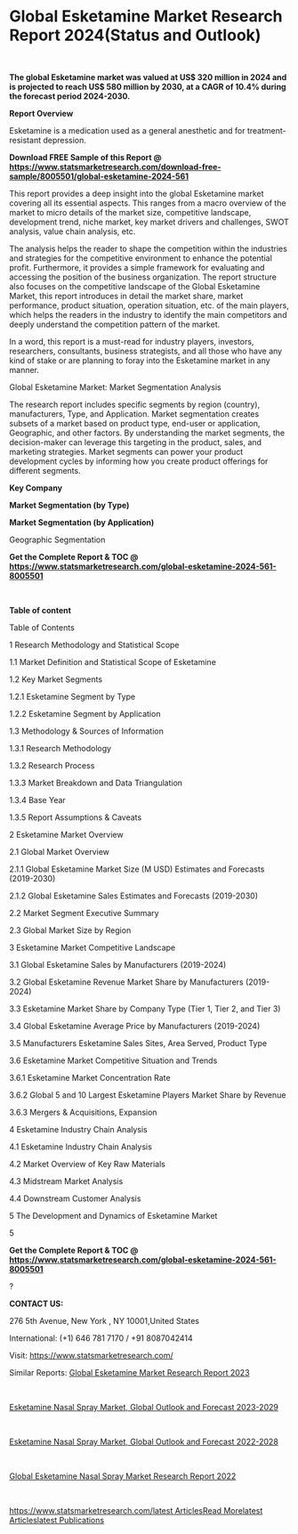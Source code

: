 <h1>Global Esketamine Market Research Report 2024(Status and Outlook)</h1><br/><p><strong>The global Esketamine market was valued at US$ 320 million in 2024 and is projected to reach US$ 580 million by 2030, at a <strong>CAGR</strong> of 10.4% during the forecast period 2024-2030.</strong></p>
 
 
 
 <p><strong>Report Overview</strong></p>
 
 
 
 <p>Esketamine is a medication used as a general anesthetic and for treatment-resistant depression.</p>
 
 
 
 <p><strong>Download FREE Sample of this Report @ <a href="https://www.statsmarketresearch.com/download-free-sample/8005501/global-esketamine-2024-561">https://www.statsmarketresearch.com/download-free-sample/8005501/global-esketamine-2024-561</a></strong></p>
 
 
 
 <p>This report provides a deep insight into the global Esketamine market covering all its essential aspects. This ranges from a macro overview of the market to micro details of the market size, competitive landscape, development trend, niche market, key market drivers and challenges, SWOT analysis, value chain analysis, etc.</p>
 
 
 
 <p>The analysis helps the reader to shape the competition within the industries and strategies for the competitive environment to enhance the potential profit. Furthermore, it provides a simple framework for evaluating and accessing the position of the business organization. The report structure also focuses on the competitive landscape of the Global Esketamine Market, this report introduces in detail the market share, market performance, product situation, operation situation, etc. of the main players, which helps the readers in the industry to identify the main competitors and deeply understand the competition pattern of the market.</p>
 
 
 
 <p>In a word, this report is a must-read for industry players, investors, researchers, consultants, business strategists, and all those who have any kind of stake or are planning to foray into the Esketamine market in any manner.</p>
 
 
 
 <p>Global Esketamine Market: Market Segmentation Analysis</p>
 
 
 
 <p>The research report includes specific segments by region (country), manufacturers, Type, and Application. Market segmentation creates subsets of a market based on product type, end-user or application, Geographic, and other factors. By understanding the market segments, the decision-maker can leverage this targeting in the product, sales, and marketing strategies. Market segments can power your product development cycles by informing how you create product offerings for different segments.</p>
 
 
 
 <p><strong>Key Company</strong></p>
 
 
 
 <p><strong>Market Segmentation (by Type)</strong></p>
 
 
 
 <p><strong>Market Segmentation (<strong>by Application</strong>)</strong></p>
 
 
 
 <p>Geographic Segmentation</p>
 
 
 
 <div><b>Get the Complete Report & TOC @ <a href="https://www.statsmarketresearch.com/global-esketamine-2024-561-8005501">https://www.statsmarketresearch.com/global-esketamine-2024-561-8005501</a></b></div>
 
 
 
 <p><br />
 
 <b>Table of content</b></p>
 
 
 
 <p>Table of Contents<br />
 
 1 Research Methodology and Statistical Scope<br />
 
 1.1 Market Definition and Statistical Scope of Esketamine<br />
 
 1.2 Key Market Segments<br />
 
 1.2.1 Esketamine Segment by Type<br />
 
 1.2.2 Esketamine Segment by Application<br />
 
 1.3 Methodology & Sources of Information<br />
 
 1.3.1 Research Methodology<br />
 
 1.3.2 Research Process<br />
 
 1.3.3 Market Breakdown and Data Triangulation<br />
 
 1.3.4 Base Year<br />
 
 1.3.5 Report Assumptions & Caveats<br />
 
 2 Esketamine Market Overview<br />
 
 2.1 Global Market Overview<br />
 
 2.1.1 Global Esketamine Market Size (M USD) Estimates and Forecasts (2019-2030)<br />
 
 2.1.2 Global Esketamine Sales Estimates and Forecasts (2019-2030)<br />
 
 2.2 Market Segment Executive Summary<br />
 
 2.3 Global Market Size by Region<br />
 
 3 Esketamine Market Competitive Landscape<br />
 
 3.1 Global Esketamine Sales by Manufacturers (2019-2024)<br />
 
 3.2 Global Esketamine Revenue Market Share by Manufacturers (2019-2024)<br />
 
 3.3 Esketamine Market Share by Company Type (Tier 1, Tier 2, and Tier 3)<br />
 
 3.4 Global Esketamine Average Price by Manufacturers (2019-2024)<br />
 
 3.5 Manufacturers Esketamine Sales Sites, Area Served, Product Type<br />
 
 3.6 Esketamine Market Competitive Situation and Trends<br />
 
 3.6.1 Esketamine Market Concentration Rate<br />
 
 3.6.2 Global 5 and 10 Largest Esketamine Players Market Share by Revenue<br />
 
 3.6.3 Mergers & Acquisitions, Expansion<br />
 
 4 Esketamine Industry Chain Analysis<br />
 
 4.1 Esketamine Industry Chain Analysis<br />
 
 4.2 Market Overview of Key Raw Materials<br />
 
 4.3 Midstream Market Analysis<br />
 
 4.4 Downstream Customer Analysis<br />
 
 5 The Development and Dynamics of Esketamine Market<br />
 
 5</p>
 
 
 
 <div><b>Get the Complete Report & TOC @ <a href="https://www.statsmarketresearch.com/global-esketamine-2024-561-8005501">https://www.statsmarketresearch.com/global-esketamine-2024-561-8005501</a></b></div>
 
 
 
 <p>? </p>
 
 
 
 <p><b>CONTACT US:</b><br />
 
 276 5th Avenue, New York , NY 10001,United States<br />
 
 International: (+1) 646 781 7170 / +91 8087042414<br />
 
 Visit: <a href="https://www.statsmarketresearch.com/">https://www.statsmarketresearch.com/</a><br />
 
 Similar Reports: <a href="https://www.statsmarketresearch.com/global-esketamine-2024-561-8005501">Global Esketamine Market Research Report 2023</a><br />
 
 <br />
 
 <a href="https://www.statsmarketresearch.com/global-esketamine-2024-561-8005501">Esketamine Nasal Spray Market, Global Outlook and Forecast 2023-2029</a><br />
 
 <br />
 
 <a href="https://www.statsmarketresearch.com/global-esketamine-2024-561-8005501">Esketamine Nasal Spray Market, Global Outlook and Forecast 2022-2028</a><br />
 
 <br />
 
 <a href="https://www.statsmarketresearch.com/global-esketamine-2024-561-8005501">Global Esketamine Nasal Spray Market Research Report 2022</a><br />
 
 <br />
 
 <a href="https://gyeongbokgung.com">https://www.statsmarketresearch.com/</a><a href="https://hallyeomaritime.com">latest Articles</a><a href="https://jingwansa.com">Read More</a><a href="https://nguoiviet.jp/">latest Articles</a><a href="https://www.intelmarketresearch.com/">latest Publications</a></p>